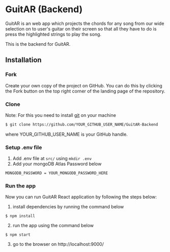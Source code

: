 # GuitAR (Backend)

GuitAR is an web app which projects the chords for any song from our wide selection on to user's guitar on their screen so that all they have to do is press the highlighted strings to play the song.

This is the backend for GuitAR.

## Installation

### Fork

Create your own copy of the project on GitHub. You can do this by clicking the Fork button  on the top right corner of the landing page of the repository.

### Clone

Note: For this you need to install [git](https://git-scm.com/downloads) on your machine

```bash
$ git clone https://github.com/YOUR_GITHUB_USER_NAME/GuitAR-Backend
```
where YOUR_GITHUB_USER_NAME is your GitHub handle.

### Setup .env file
1. Add .env file at ```src/``` using ```mkdir .env```
2. Add your mongoDB Atlas Password below
```
MONGODB_PASSWORD = YOUR_MONGODB_PASSWORD_HERE
```
### Run the app

Now you can run GuitAR React application by following the steps below:

1. install dependencies by running the command below

```
$ npm install
```

2. run the app using the command below

```
$ npm start
```
3. go to the browser on http://localhost:9000/

